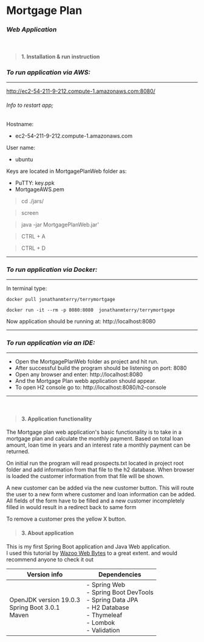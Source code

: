 
# Mortgage Plan

### *Web Application*
<br>


>#### 1. Installation & run instruction
> 
### *To run application via AWS:*
***

http://ec2-54-211-9-212.compute-1.amazonaws.com:8080/

###### Info to restart app;

Hostname:
- ec2-54-211-9-212.compute-1.amazonaws.com

User name: 
- ubuntu


Keys are located in MortgagePlanWeb folder as:

- PuTTY: key.ppk
- MortgageAWS.pem

>cd ./jars/

>screen  

>java -jar MortgagePlanWeb.jar'

>CTRL + A

>CTRL + D
***

### *To run application via Docker:*
***
In terminal type:

    docker pull jonathanmterry/terrymortgage

    docker run -it --rm -p 8080:8080  jonathanmterry/terrymortgage 

Now application should be running at: http://localhost:8080
***

### *To run application via an IDE:*
***
- Open the MortgagePlanWeb folder as project and hit run.
- After successful build the program should be listening on port: 8080
- Open any browser and enter: http://localhost:8080 
- And the Mortgage Plan webb application should appear.
- To open H2 console go to: http://localhost:8080/h2-console
***
<br>

>#### 3. Application functionality


The Mortgage plan web application's basic functionality is to  take in a mortgage plan and calculate
the monthly payment. Based on total loan amount, loan time in years and an interest rate  a monthly  payment can be returned.

On initial run the program will read prospects.txt located in project root folder and add information from that file to the h2 database.
When browser is loaded the customer information from that file will be shown.   

A new customer can be added via the new customer button. This will route the user to a new form where customer and loan information can 
be added. All fields of the form have to be filled and a new customer incompletely filled in would result in a redirect back to same form 

To remove a customer pres the yellow X button.

>#### 3. About application


This is my first Spring Boot application and Java Web application. 
<br>I used this tutorial by [Wazoo Web Bytes](https://www.youtube.com/watch?v=Hvuij8SOW8Q)  to a great extent. and would recommend anyone to check it out

| Version info                                           | Dependencies                                                                                                                     |   
|--------------------------------------------------------|----------------------------------------------------------------------------------------------------------------------------------|
| OpenJDK version 19.0.3<br/>Spring Boot 3.0.1<br/>Maven | - Spring Web<br/> - Spring Boot DevTools<br/> - Spring Data JPA<br/> - H2 Database<br/>- Thymeleaf<br/>- Lombok<br/>- Validation |

